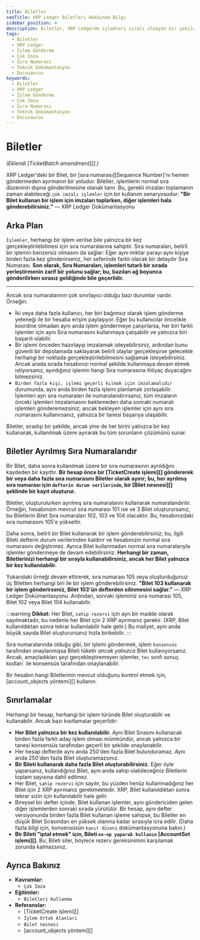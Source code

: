```yaml
---
title: Biletler
seoTitle: XRP Ledger Biletleri Hakkında Bilgi
sidebar_position: 4
description: Biletler, XRP Ledgerde işlemleri sıralı olmayan bir şekilde gönderme yöntemidir. Bu özellik, özellikle çok imzalı işlemler için faydalıdır ve sıradışı senaryoları yönetir.
tags: 
  - Biletler
  - XRP Ledger
  - İşlem Gönderme
  - Çok İmza
  - Sıra Numarası
  - Teknik Dokümantasyon
  - Docusaurus
keywords: 
  - Biletler
  - XRP Ledger
  - İşlem Gönderme
  - Çok İmza
  - Sıra Numarası
  - Teknik Dokümantasyon
  - Docusaurus
---
```


# Biletler

_(Eklendi [TicketBatch amendment][].)_

XRP Ledger'deki bir Bilet, bir [sıra numarası][Sequence Number]'nı hemen göndermeden ayırmanın bir yoludur. Biletler, işlemlerin normal sıra düzeninin dışına gönderilmesine olanak tanır. Bu, gerekli imzaları toplamanın zaman alabileceği `çok imzalı işlemler` için bir kullanım senaryosudur: **"Bir Bilet kullanan bir işlem için imzaları toplarken, diğer işlemleri hala gönderebilirsiniz."** — XRP Ledger Dokümantasyonu

## Arka Plan

`İşlemler`, herhangi bir işlem verilse bile yalnızca bir kez gerçekleştirilebilmesi için sıra numaralarına sahiptir. Sıra numaraları, belirli bir işlemin benzersiz olmasını da sağlar: Eğer aynı miktar parayı aynı kişiye birden fazla kez gönderirseniz, her seferinde farklı olacak bir detaydır Sıra Numarası. **Son olarak, Sıra Numaraları, işlemleri tutarlı bir sırada yerleştirmenin zarif bir yolunu sağlar; bu, bazıları ağ boyunca gönderilirken sırasız geldiğinde bile geçerlidir.**

---

Ancak sıra numaralarının çok sınırlayıcı olduğu bazı durumlar vardır. Örneğin:

- İki veya daha fazla kullanıcı, her biri bağımsız olarak işlem gönderme yeteneği ile bir hesaba erişim paylaşıyor. Eğer bu kullanıcılar öncelikle koordine olmadan aynı anda işlem göndermeye çalışırlarsa, her biri farklı işlemler için aynı Sıra numarasını kullanmaya çalışabilir ve yalnızca biri başarılı olabilir.
- Bir işlemi önceden hazırlayıp imzalamak isteyebilirsiniz, ardından bunu güvenli bir depolamada saklayarak belirli olaylar gerçekleşirse gelecekte herhangi bir noktada gerçekleştirilebilmesini sağlamak isteyebilirsiniz. Ancak arada sırada hesabınızı normal şekilde kullanmaya devam etmek istiyorsanız, ayırdığınız işlemin hangi Sıra numarasına ihtiyaç duyacağını bilmezsiniz.
- `Birden fazla kişi, işlemi geçerli kılmak için imzalamalıdır` durumunda, aynı anda birden fazla işlemi planlamak zorlaşabilir. İşlemleri ayrı sıra numaraları ile numaralandırırsanız, tüm imzaların önceki işlemleri imzalamasını beklemeden daha sonraki numaralı işlemleri gönderemezsiniz; ancak bekleyen işlemler için aynı sıra numarasını kullanırsanız, yalnızca bir tanesi başarıya ulaşabilir.

Biletler, sıradışı bir şekilde, ancak yine de her birini yalnızca bir kez kullanarak, kullanılmak üzere ayırarak bu tüm sorunların çözümünü sunar.

## Biletler Ayrılmış Sıra Numaralarıdır

Bir Bilet, daha sonra kullanılmak üzere bir sıra numarasının ayrıldığını kaydeden bir kayıttır. **Bir hesap önce bir [TicketCreate işlemi][] göndererek bir veya daha fazla sıra numarasını Biletler olarak ayırır; bu, her ayrılmış sıra numarası için `defterin durum verilerinde`, bir [Bilet nesnesi][] şeklinde bir kayıt oluşturur.**

Biletler, oluşturulurken ayrılmış sıra numaralarını kullanarak numaralandırılır. Örneğin, hesabınızın mevcut sıra numarası 101 ise ve 3 Bilet oluşturursanız, bu Biletlerin Bilet Sıra numaraları 102, 103 ve 104 olacaktır. Bu, hesabınızdaki sıra numarasını 105'e yükseltir.


Daha sonra, belirli bir Bilet kullanarak bir işlem gönderebilirsiniz; bu, ilgili Bileti defterin durum verilerinden kaldırır ve hesabınızın normal sıra numarasını değiştirmez. Ayrıca Bilet kullanmadan normal sıra numaralarıyla işlemler göndermeye de devam edebilirsiniz. **Herhangi bir zaman, Biletlerinizi herhangi bir sırayla kullanabilirsiniz, ancak her Bilet yalnızca bir kez kullanılabilir.**


Yukarıdaki örneği devam ettirerek, sıra numarası 105 veya oluşturduğunuz üç Biletten herhangi biri ile bir işlem gönderebilirsiniz. **"Bilet 103 kullanarak bir işlem gönderirseniz, Bilet 103'ün defterden silinmesini sağlar."** — XRP Ledger Dokümantasyonu. Ardından, sonraki işleminiz sıra numarası 105, Bilet 102 veya Bilet 104 kullanabilir.

:::warning
**Dikkat:** Her Bilet, `sahip rezervi` için ayrı bir madde olarak sayılmaktadır, bu nedenle her Bilet için 2 XRP ayırmanız gerekir. (XRP, Bilet kullanıldıktan sonra tekrar kullanılabilir hale gelir.) Bu maliyet, aynı anda büyük sayıda Bilet oluşturursanız hızla birikebilir.
:::

Sıra numaralarında olduğu gibi, bir işlemi göndermek, işlem `konsensüs` tarafından onaylanmışsa Bileti tüketir _ancak yalnızca_ Bilet kullanıyorsanız. Ancak, amaçladıkları şeyi gerçekleştiremeyen işlemler, `tec` sınıfı sonuç kodları` ile konsensüs tarafından onaylanabilir.

Bir hesabın hangi Biletlerinin mevcut olduğunu kontrol etmek için, [account_objects yöntemi][] kullanın.

## Sınırlamalar

Herhangi bir hesap, herhangi bir işlem türünde Bilet oluşturabilir ve kullanabilir. Ancak bazı kısıtlamalar geçerlidir:

- **Her Bilet yalnızca bir kez kullanılabilir.** Aynı Bilet Sırasını kullanacak birden fazla farklı aday işlem olması mümkündür, ancak yalnızca bir tanesi konsensüs tarafından geçerli bir şekilde onaylanabilir.
- Her hesap defterde aynı anda 250'den fazla Bilet bulunduramaz. Aynı anda 250'den fazla Bilet oluşturamazsınız.
- **Bir Bileti kullanarak daha fazla Bilet oluşturabilirsiniz.** Eğer öyle yaparsanız, kullandığınız Bilet, aynı anda sahip olabileceğiniz Biletlerin toplam sayısına dahil edilmez.
- Her Bilet, `sahip rezervi` için sayılır, bu yüzden henüz kullanmadığınız her Bilet için 2 XRP ayırmanız gerekmektedir. XRP, Bilet kullanıldıktan sonra tekrar sizin için kullanılabilir hale gelir.
- Bireysel bir defter içinde, Bilet kullanan işlemler, aynı göndericiden gelen diğer işlemlerden sonraki sırada yürütülür. Bir hesap, aynı defter versiyonunda birden fazla Bilet kullanan işleme sahipse, bu Biletler en düşük Bilet Sırasından en yüksek olanına kadar sırasıyla icra edilir. (Daha fazla bilgi için, konsensüsün `kanıt düzeni` dokümantasyonuna bakın.)
- **Bir Bileti "iptal etmek" için, Bileti `no-op yaparak kullanın` [AccountSet işlemi][].** Bu, Bileti siler, böylece rezerv gereksinimini karşılamak zorunda kalmazsınız.

## Ayrıca Bakınız

- **Kavramlar:**
    - `Çok İmza`
- **Eğitimler:**
    - `Biletleri Kullanma`
- **Referanslar:**
    - [TicketCreate işlemi][]
    - `İşlem Ortak Alanları`
    - `Bilet nesnesi`
    - [account_objects yöntemi][]
    
